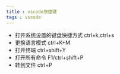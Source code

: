 ```yaml
---
title : vscode快捷键
tags : vscode
---
```

- 打开系统设置的键盘快捷方式 ctrl+k,ctrl+s
- 更换语言模式 ctrl+K+M
- 打开终端 ctrl+shift+Y
- 打开所有命令 F1/ctrl+shift+P
- 转到文件 ctrl+P